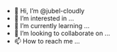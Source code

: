 - 👋 Hi, I’m @jubel-cloudly
- 👀 I’m interested in ...
- 🌱 I’m currently learning ...
- 💞️ I’m looking to collaborate on ...
- 📫 How to reach me ...

<!---
jubel-cloudly/jubel-cloudly is a ✨ special ✨ repository because its `README.md` (this file) appears on your GitHub profile.
You can click the Preview link to take a look at your changes.
--->

